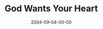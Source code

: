 ---
layout: message
category: message
series: "Life, The Universe and Everything"
title: "God Wants Your Heart"
date: 2004-09-04-00-00
message_id: 155
audio: "http://s3.amazonaws.com/crossroads-media/media/legacy/mp3/LTUAE_04_09-04-04_Heart.mp3"
audio-duration: "39:33"
flag: "N"
---